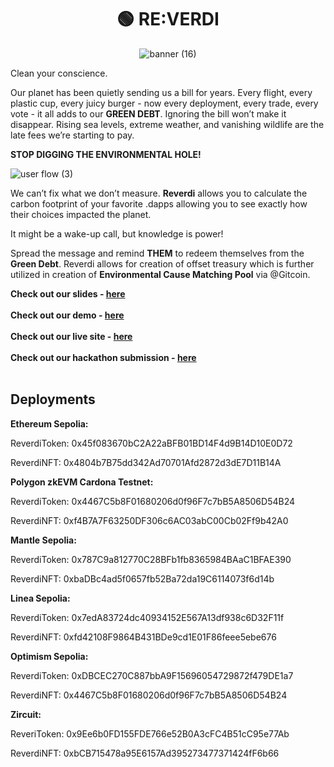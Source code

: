 <div align="center">
  <h1 align="center">🟢 RE:VERDI</h1>

![banner (16)](https://github.com/hackyguru/ethprague/assets/101796507/7ef62c38-1e3d-4a88-b625-40e255b91c53)
</div>

Clean your conscience.

Our planet has been quietly sending us a bill for years. Every flight, every plastic cup, every juicy burger - now every deployment, every trade, every vote - it all adds to our **GREEN DEBT**.
Ignoring the bill won’t make it disappear. Rising sea levels, extreme weather, and vanishing wildlife are the late fees we’re starting to pay.

**STOP DIGGING THE ENVIRONMENTAL HOLE!**

![user flow (3)](https://github.com/hackyguru/ethprague/assets/101796507/539ad4ec-b7af-47be-abef-1a2972195cb8)

We can’t fix what we don’t measure. **Reverdi** allows you to calculate the carbon footprint of your favorite .dapps allowing you to see exactly how their choices impacted the planet.

It might be a wake-up call, but knowledge is power!

Spread the message and remind **THEM** to redeem themselves from the **Green Debt**. Reverdi allows for creation of offset treasury which is further utilized in creation of **Environmental Cause Matching Pool** via @Gitcoin.

**Check out our slides - [here](https://github.com/hackyguru/ethprague/blob/master/SLIDES.md) <br><br>**
**Check out our demo - [here]() <br><br>**
**Check out our live site - [here]() <br><br>**
**Check out our hackathon submission - [here](https://devfolio.co/projects/reverdi-d60a) <br><br>**

## Deployments

**Ethereum Sepolia:**

ReverdiToken: 0x45f083670bC2A22aBFB01BD14F4d9B14D10E0D72

ReverdiNFT: 0x4804b7B75dd342Ad70701Afd2872d3dE7D11B14A

**Polygon zkEVM Cardona Testnet:**

ReverdiToken: 0x4467C5b8F01680206d0f96F7c7bB5A8506D54B24

ReverdiNFT: 0xf4B7A7F63250DF306c6AC03abC00Cb02Ff9b42A0

**Mantle Sepolia:**

ReverdiToken: 0x787C9a812770C28BFb1fb8365984BAaC1BFAE390

ReverdiNFT: 0xbaDBc4ad5f0657fb52Ba72da19C6114073f6d14b

**Linea Sepolia:**

ReverdiToken: 0x7edA83724dc40934152E567A13df938c6D32F11f

ReverdiNFT: 0xfd42108F9864B431BDe9cd1E01F86feee5ebe676

**Optimism Sepolia:**

ReverdiToken: 0xDBCEC270C887bbA9F15696054729872f479DE1a7

ReverdiNFT: 0x4467C5b8F01680206d0f96F7c7bB5A8506D54B24

**Zircuit:**

ReveriToken: 0x9Ee6b0FD155FDE766e52B0A3cFC4B51cC95e77Ab

ReverdiNFT: 0xbCB715478a95E6157Ad395273477371424fF6b66
